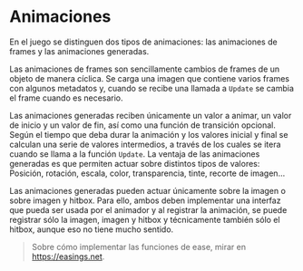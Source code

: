 # Animaciones

En el juego se distinguen dos tipos de animaciones: las animaciones de frames y las
animaciones generadas.

Las animaciones de frames son sencillamente cambios de frames de un objeto de manera
cíclica. Se carga una imagen que contiene varios frames con algunos metadatos y, cuando
se recibe una llamada a `Update` se cambia el frame cuando es necesario.

Las animaciones generadas reciben únicamente un valor a animar, un valor de inicio
y un valor de fin, así como una función de transición opcional.
Según el tiempo que deba durar la animación y los valores inicial y final se calculan
una serie de valores intermedios, a través de los cuales se itera cuando se llama a
la función `Update`.
La ventaja de las animaciones generadas es que permiten actuar sobre distintos tipos de
valores: Posición, rotación, escala, color, transparencia, tinte, recorte de imagen...

Las animaciones generadas pueden actuar únicamente sobre la imagen o sobre imagen y hitbox.
Para ello, ambos deben implementar una interfaz que pueda ser usada por el animador y
al registrar la animación, se puede registrar sólo la imagen, imagen y hitbox y técnicamente
también sólo el hitbox, aunque eso no tiene mucho sentido.

> Sobre cómo implementar las funciones de ease, mirar en https://easings.net.

